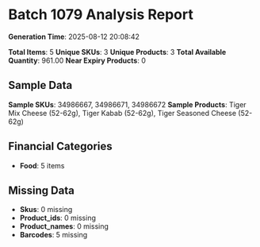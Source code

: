 # Batch 1079 Analysis Report

**Generation Time**: 2025-08-12 20:08:42

**Total Items**: 5
**Unique SKUs**: 3
**Unique Products**: 3
**Total Available Quantity**: 961.00
**Near Expiry Products**: 0

## Sample Data
**Sample SKUs**: 34986667, 34986671, 34986672
**Sample Products**: Tiger Mix Cheese (52-62g), Tiger Kabab (52-62g), Tiger Seasoned Cheese (52-62g)

## Financial Categories
- **Food**: 5 items

## Missing Data
- **Skus**: 0 missing
- **Product_ids**: 0 missing
- **Product_names**: 0 missing
- **Barcodes**: 5 missing
